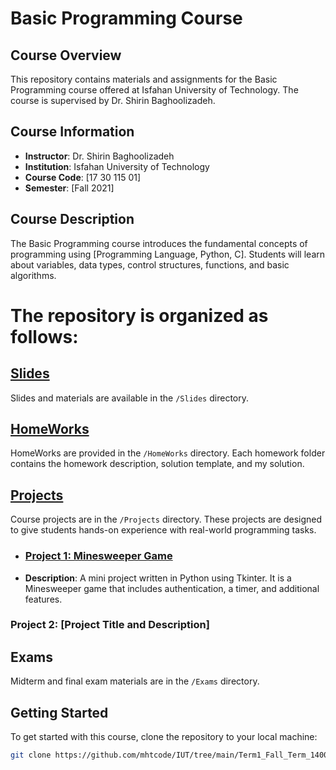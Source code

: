 # Basic Programming Course

## Course Overview
This repository contains materials and assignments for the Basic Programming course offered at Isfahan University of Technology. The course is supervised by Dr. Shirin Baghoolizadeh.

## Course Information
- **Instructor**: Dr. Shirin Baghoolizadeh
- **Institution**: Isfahan University of Technology
- **Course Code**: [17 30 115 01]
- **Semester**: [Fall 2021]

## Course Description
The Basic Programming course introduces the fundamental concepts of programming using [Programming Language, Python, C]. Students will learn about variables, data types, control structures, functions, and basic algorithms.


# The repository is organized as follows:


## [Slides](https://github.com/mhtcode/IUT/tree/main/Term1_Fall_Term_1400/Basic%20Programming/Slides)
Slides and materials are available in the `/Slides` directory.

## [HomeWorks](https://github.com/mhtcode/IUT/tree/main/Term1_Fall_Term_1400/Basic%20Programming/HomeWorks)
HomeWorks are provided in the `/HomeWorks` directory. Each homework folder contains the homework description, solution template, and my solution.

## [Projects](https://github.com/mhtcode/IUT/tree/main/Term1_Fall_Term_1400/Basic%20Programming/Projects)
Course projects are in the `/Projects` directory. These projects are designed to give students hands-on experience with real-world programming tasks.

- ### [Project 1: Minesweeper Game](https://github.com/mhtcode/IUT/tree/main/Term1_Fall_Term_1400/Basic%20Programming/Projects/Mini%20Project)
- **Description**: A mini project written in Python using Tkinter. It is a Minesweeper game that includes authentication, a timer, and additional features.
  
### Project 2: [Project Title and Description]
## Exams
Midterm and final exam materials are in the `/Exams` directory.

## Getting Started
To get started with this course, clone the repository to your local machine:

```bash
git clone https://github.com/mhtcode/IUT/tree/main/Term1_Fall_Term_1400/Basic%20Programming
